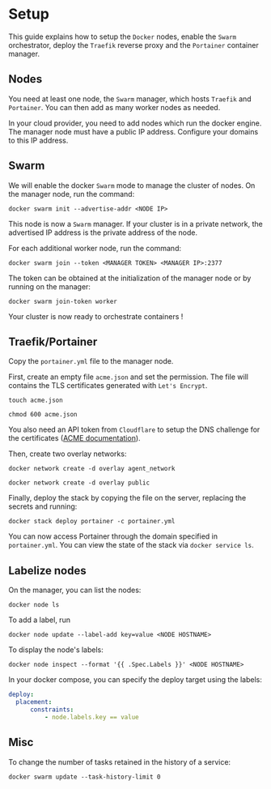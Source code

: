 # Setup

This guide explains how to setup the `Docker` nodes, enable the `Swarm` orchestrator, deploy the `Traefik` reverse proxy and the `Portainer` container manager.

## Nodes

You need at least one node, the `Swarm` manager, which hosts `Traefik` and `Portainer`. You can then add as many worker nodes as needed.

In your cloud provider, you need to add nodes which run the docker engine. The manager node must have a public IP address. Configure your domains to this IP address.

## Swarm

We will enable the docker `Swarm` mode to manage the cluster of nodes. On the manager node, run the command:

`docker swarm init --advertise-addr <NODE IP>`

This node is now a `Swarm` manager. If your cluster is in a private network, the advertised IP address is the private address of the node.

For each additional worker node, run the command:

`docker swarm join --token <MANAGER TOKEN> <MANAGER IP>:2377`

The token can be obtained at the initialization of the manager node or by running on the manager:

`docker swarm join-token worker`

Your cluster is now ready to orchestrate containers !

## Traefik/Portainer

Copy the `portainer.yml` file to the manager node.

First, create an empty file `acme.json` and set the permission. The file will contains the TLS certificates generated with `Let's Encrypt`.

`touch acme.json`

`chmod 600 acme.json`

You also need an API token from `Cloudflare` to setup the DNS challenge for the certificates ([ACME documentation](https://go-acme.github.io/lego/dns/cloudflare/)).

Then, create two overlay networks:

`docker network create -d overlay agent_network`

`docker network create -d overlay public`

Finally, deploy the stack by copying the file on the server, replacing the secrets and running:

`docker stack deploy portainer -c portainer.yml`

You can now access Portainer through the domain specified in `portainer.yml`. You can view the state of the stack via `docker service ls`.

## Labelize nodes

On the manager, you can list the nodes:

`docker node ls`

To add a label, run

`docker node update --label-add key=value <NODE HOSTNAME>`

To display the node's labels:

`docker node inspect --format '{{ .Spec.Labels }}' <NODE HOSTNAME>`

In your docker compose, you can specify the deploy target using the labels:

```yaml
deploy:
  placement: 
      constraints: 
          - node.labels.key == value
```

## Misc

To change the number of tasks retained in the history of a service:

`docker swarm update --task-history-limit 0`